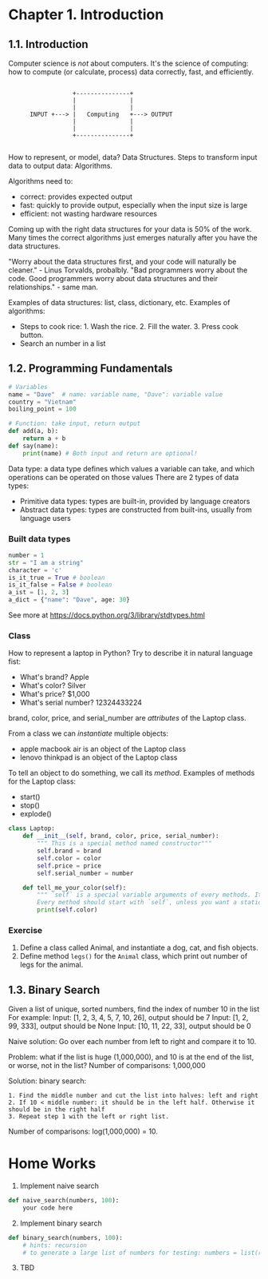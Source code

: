 # Chapter 1. Introduction
## 1.1. Introduction
Computer science is *not* about computers. It's the science of computing: how to compute (or calculate, process) data correctly, fast, and efficiently.

```

                  +---------------+
                  |               |
                  |               |
      INPUT +---> |   Computing   +---> OUTPUT
                  |               |
                  |               |
                  +---------------+


```

How to represent, or model, data? Data Structures.
Steps to transform input data to output data: Algorithms.

Algorithms need to:
- correct: provides expected output
- fast: quickly to provide output, especially when the input size is large
- efficient: not wasting hardware resources

Coming up with the right data structures for your data is 50% of the work. Many times the correct algorithms just emerges naturally after you have the data structures.

"Worry about the data structures first, and your code will naturally be cleaner." - Linus Torvalds, probalbly.
"Bad programmers worry about the code. Good programmers worry about data structures and their relationships." - same man.

Examples of data structures: list, class, dictionary, etc.
Examples of algorithms:
- Steps to cook rice: 1. Wash the rice. 2. Fill the water. 3. Press cook button.
- Search an number in a list

## 1.2. Programming Fundamentals
```Python
# Variables
name = "Dave"  # name: variable name, "Dave": variable value
country = "Vietnam"
boiling_point = 100

# Function: take input, return output
def add(a, b):
    return a + b
def say(name):
    print(name) # Both input and return are optional!
```

Data type: a data type defines which values a variable can take, and which operations can be operated on those values
There are 2 types of data types:
- Primitive data types: types are built-in, provided by language creators
- Abstract data types: types are constructed from built-ins, usually from language users

### Built data types
```Python
number = 1
str = "I am a string"
character = 'c'
is_it_true = True # boolean
is_it_false = False # boolean
a_ist = [1, 2, 3]
a_dict = {"name": "Dave", age: 30}
```
See more at https://docs.python.org/3/library/stdtypes.html

### Class
How to represent a laptop in Python?
Try to describe it in natural language fist:
- What's brand? Apple
- What's color? Silver
- What's price? $1,000
- What's serial number? 12324433224

brand, color, price, and serial_number are *attributes* of the Laptop class.

From a class we can *instantiate* multiple objects:
- apple macbook air is an object of the Laptop class
- lenovo thinkpad is an object of the Laptop class

To tell an object to do something, we call its *method*. Examples of methods for the Laptop class:
- start()
- stop()
- explode()

```Python
class Laptop:
    def __init__(self, brand, color, price, serial_number):
        """ This is a special method named constructor"""
        self.brand = brand
        self.color = color
        self.price = price
        self.serial_number = number

    def tell_me_your_color(self):
        """ `self` is a special variable arguments of every methods. It holds the current object
        Every method should start with `self`, unless you want a static method"""
        print(self.color)
```

### Exercise
1. Define a class called Animal, and instantiate a dog, cat, and fish objects.
2. Define method `legs()` for the `Animal` class, which print out number of legs for the animal.

## 1.3. Binary Search
Given a list of unique, sorted numbers, find the index of number 10 in the list
For example:
Input: [1, 2, 3, 4, 5, 7, 10, 26], output should be 7
Input: [1, 2,  99, 333], output should be None
Input: [10, 11, 22, 33], output should be 0

Naive solution:
Go over each number from left to right and compare it to 10.

Problem: what if the list is huge (1,000,000), and 10 is at the end of the list, or worse, not in the list?
Number of comparisons: 1,000,000

Solution: binary search:
```
1. Find the middle number and cut the list into halves: left and right
2. If 10 < middle number: it should be in the left half. Otherwise it should be in the right half
3. Repeat step 1 with the left or right list.
```
Number of comparisons: log(1,000,000) = 10.


# Home Works
1. Implement naive search
```Python
def naive_search(numbers, 100):
    your code here
```

2. Implement binary search
```Python
def binary_search(numbers, 100):
    # hints: recursion
    # to generate a large list of numbers for testing: numbers = list(range(100000))
```

3. TBD
